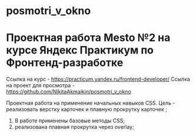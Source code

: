# posmotri_v_okno


# Проектная работа Mesto №2 на курсе Яндекс Практикум по Фронтенд-разработке
Ссылка на курс - https://practicum.yandex.ru/frontend-developer/
Ссылка на проект для просмотра - https://github.com/NikitaAkmaikin/posmotri_v_okno

Проектная работа на применение начальных навыков CSS. Цель - реализовать верстку карточек и плавную прокрутку карточек ;

1) В работе применены базовые методы CSS;
2) реализована плавная прокрутка через overlay;
